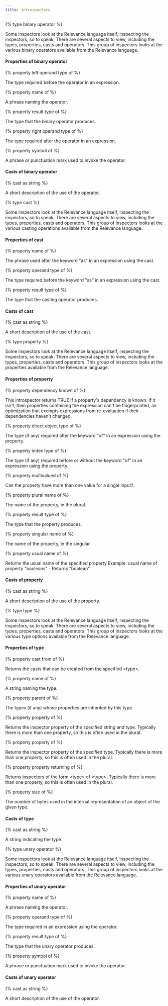 ```yaml
---
title: introspectors
---
```


{% type binary operator %}

Some inspectors look at the Relevance language itself, inspecting the inspectors, so to speak. There are several aspects to view, including the types, properties, casts and operators. This group of inspectors looks at the various binary operators available from the Relevance language.

#### Properties of binary operator

{% property left operand type of <binary operator> %}

The type required before the operator in an expression.

{% property name of <binary operator> %}

A phrase naming the operator.

{% property result type of <binary operator> %}

The type that the binary operator produces.

{% property right operand type of <binary operator> %}

The type required after the operator in an expression.

{% property symbol of <binary operator> %}

A phrase or punctuation mark used to invoke the operator.

#### Casts of binary operator

{% cast <binary operator> as string %}

A short description of the use of the operator.

{% type cast %}

Some inspectors look at the Relevance language itself, inspecting the inspectors, so to speak. There are several aspects to view, including the types, properties, casts and operators. This group of inspectors looks at the various casting operations available from the Relevance language.

#### Properties of cast

{% property name of <cast> %}

The phrase used after the keyword &quot;as&quot; in an expression using the cast.

{% property operand type of <cast> %}

The type required before the keyword &quot;as&quot; in an expression using the cast.

{% property result type of <cast> %}

The type that the casting operator produces.

#### Casts of cast

{% cast <cast> as string %}

A short description of the use of the cast.

{% type property %}

Some inspectors look at the Relevance language itself, inspecting the inspectors, so to speak. There are several aspects to view, including the types, properties, casts and operators. This group of inspectors looks at the properties available from the Relevance language.

#### Properties of property

{% property dependency known of <property> %}

This introspector returns TRUE if a property&#39;s dependency is known. If it isn&#39;t, then properties containing the expression can&#39;t be fingerprinted, an optimization that exempts expressions from re-evaluation if their dependencies haven&#39;t changed.

{% property direct object type of <property> %}

The type (if any) required after the keyword &quot;of&quot; in an expression using the property.

{% property index type of <property> %}

The type (if any) required before or without the keyword &quot;of&quot; in an expression using the property.

{% property multivalued of <property> %}

Can the property have more than one value for a single input?.

{% property plural name of <property> %}

The name of the property, in the plural.

{% property result type of <property> %}

The type that the property produces.

{% property singular name of <property> %}

The name of the property, in the singular.

{% property usual name of <property> %}

Returns the usual name of the specified property.Example: usual name of property &quot;booleans&quot; - Returns &quot;boolean&quot;.

#### Casts of property

{% cast <property> as string %}

A short description of the use of the property.

{% type type %}

Some inspectors look at the Relevance language itself, inspecting the inspectors, so to speak. There are several aspects to view, including the types, properties, casts and operators. This group of inspectors looks at the various type options available from the Relevance language.

#### Properties of type

{% property cast from of <type> %}

Returns the casts that can be created from the specified &lt;type&gt;.

{% property name of <type> %}

A string naming the type.

{% property parent of <type> %}

The types (if any) whose properties are inherited by this type.

{% property property <string> of <type> %}

Returns the inspector property of the specified string and type. Typically there is more than one property, so this is often used in the plural.

{% property property of <type> %}

Returns the inspector property of the specified type. Typically there is more than one property, so this is often used in the plural.

{% property property returning <type> of <type> %}

Returns inspectors of the form &lt;type&gt; of &lt;type&gt;. Typically there is more than one property, so this is often used in the plural.

{% property size of <type> %}

The number of bytes used in the internal representation of an object of the given type.

#### Casts of type

{% cast <type> as string %}

A string indicating the type.

{% type unary operator %}

Some inspectors look at the Relevance language itself, inspecting the inspectors, so to speak. There are several aspects to view, including the types, properties, casts and operators. This group of inspectors looks at the various unary operators available from the Relevance language.

#### Properties of unary operator

{% property name of <unary operator> %}

A phrase naming the operator.

{% property operand type of <unary operator> %}

The type required in an expression using the operator.

{% property result type of <unary operator> %}

The type that the unary operator produces.

{% property symbol of <unary operator> %}

A phrase or punctuation mark used to invoke the operator.

#### Casts of unary operator

{% cast <unary operator> as string %}

A short description of the use of the operator.

